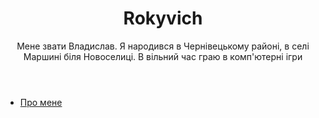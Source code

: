 <!DOCTYPE html>
<html lang="uk">
<head>
    <meta charset="UTF-8">
    <meta name="viewport" content="width=device-width, initial-scale=1.0">
    <title>Моя візитка</title>
    <link rel="stylesheet" href="style.css">
</head>
<body>
    <header>
        <h1 style="text-align: center">Rokyvich</h1>
        <p style="text-align: center;">Мене звати Владислав. Я народився в Чернівецькому районі, в селі Маршині біля Новоселиці. В вільний час граю в комп'ютерні ігри</p>
    </header>
    <nav>
        <ul class="menu">
            <li><a href="works.html">Про мене</a></li>
        </ul>
    </nav>
</body>
</html>
